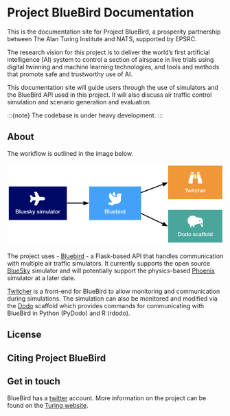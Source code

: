 # Project BlueBird Documentation

This is the documentation site for Project BlueBird, a prosperity partnership between The Alan Turing Institute and NATS, supported by EPSRC.

The research vision for this project is to deliver the world’s first artificial intelligence (AI) system to control a section of airspace in live trials using digital twinning and machine learning technologies, and tools and methods that promote safe and trustworthy use of AI.

This documentation site will guide users through the use of simulators and the BlueBird API used in this project. It will also discuss air traffic control simulation and scenario generation and evaluation. 

:::{note}
The codebase is under heavy development.
:::

## About 
The workflow is outlined in the image below. 

![Dependency flow using BlueBird](/images/bluebird_dependency_flow.png)

The project uses - [Bluebird](https://github.com/alan-turing-institute/bluebird) - a Flask-based API that handles communication with multiple air traffic simulators. It currently supports the open source [BlueSky](https://github.com/alan-turing-institute/bluesky) simulator and will potentially support the physics-based [Phoenix](https://github.com/project-bluebird/phoenix) simulator at a later date.

[Twitcher](https://github.com/project-bluebird/twitcher) is a front-end for BlueBird to allow monitoring and communication during simulations. The simulation can also be monitored and modified via the [Dodo](https://github.com/alan-turing-institute/dodo) scaffold which provides commands for communicating with BlueBird in Python (PyDodo) and R (rdodo).

## License

## Citing Project BlueBird

## Get in touch

BlueBird has a [twitter](https://twitter.com/bluebirdai) account. More information on the project can be found on the [Turing website](https://www.turing.ac.uk/research/research-projects/project-bluebird-ai-system-air-traffic-control).  
